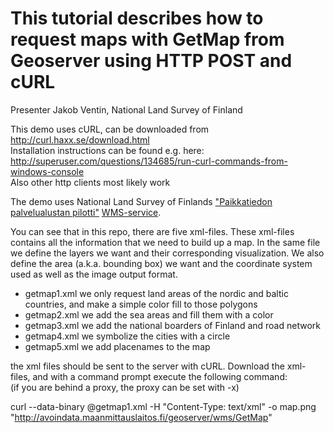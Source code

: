 This tutorial describes how to request maps with GetMap from Geoserver using HTTP POST and cURL
========================

Presenter Jakob Ventin, National Land Survey of Finland <br />

This demo uses cURL, can be downloaded from http://curl.haxx.se/download.html <br />
Installation instructions can be found e.g. here: http://superuser.com/questions/134685/run-curl-commands-from-windows-console <br />
Also other http clients most likely work <br />

The demo uses National Land Survey of Finlands ["Paikkatiedon palvelualustan pilotti"](http://www.maanmittauslaitos.fi/aineistot-palvelut/rajapintapalvelut/paikkatiedon-palvelualustan-pilotti)  [WMS-service](http://avoindata.maanmittauslaitos.fi/geoserver/web/). <br />



You can see that in this repo, there are five xml-files. These xml-files contains all the information that we need
to build up a map. In the same file we define the layers we want and their corresponding visualization. We
 also define the area (a.k.a. bounding box) we want  and the coordinate system used as well as the image 
output format. <br />

* getmap1.xml we only request land areas of the nordic and baltic countries, and make a simple color fill to those polygons <br />
* getmap2.xml we add the sea areas and fill them with a color <br />
* getmap3.xml we add the national boarders of Finland and road network <br />
* getmap4.xml we symbolize the cities with a circle <br />
* getmap5.xml we add placenames to the map <br />

the xml files should be sent to the server with cURL. Download the xml-files, and with a command prompt execute the following command: <br />
(if you are behind a proxy, the proxy can be set with -x) <br />

curl --data-binary @getmap1.xml -H "Content-Type: text/xml" -o map.png "http://avoindata.maanmittauslaitos.fi/geoserver/wms/GetMap" <br />